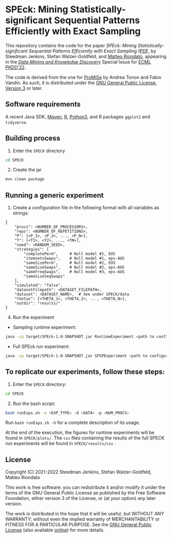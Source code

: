 # SPEck: Mining Statistically-significant Sequential Patterns Efficiently with Exact Sampling

This repository contains the code for the paper *SPEck: Mining
Statistically-significant Sequential Patterns Efficiently with Exact Sampling*
([PDF](JenkinsEtAl-SPEck-DMKD22.pdf), by Steedman Jenkins, Stefan
Walzer-Goldfeld, and [Matteo Riondato](https://matteo.rionda.to), appearing in
the [*Data Mining and Knowledge
Discovery*](https://www.springer.com/journal/10618) Special Issue for [ECML
PKDD'22](https://2022.ecmlpkdd.org).

The code is derived from the one for
[ProMiSe](https://github.com/vandinlab/promise) by Andrea Tonon and Fabio
Vandin. As such, it is distributed under the [GNU General Public License, Version
3](LICENSE) or later.

## Software requirements

A recent Java SDK, [Maven](https://maven.apache.org/),
[R](https://www.r-project.org/), [Python3](https://www.python.org/), and R
packages `ggplot2` and `tidyverse`.

## Building process

1. Enter the `SPECK` directory
```sh
cd SPECK
```

2. Create the jar
```sh
mvn clean package
```

## Running a generic experiment

1. Create a configuration file in the following format with all variables as
   strings:

```
{
    "procs": <NUMBER_OF_PROCESSORS>,
    "reps": <NUMBER_OF_REPETITIONS>,
    "P": [<P_1>, <P_2>, ..., <P_N>],
    "T": [<T1>, <T2>, ..., <TN>],
    "seed": <RANDOM_SEED>,
    "strategies": [
        "completePerm",     # Null model #1, EUS
        "itemsetsSwaps",    # Null model #1, eps-AUS
        "sameSizePerm",     # Null model #2, EUS
        "sameSizeSwaps",    # Null model #2, eps-AUS
        "sameFreqSwaps",    # Null model #3, eps-AUS
        "sameSizeSeqSwaps"
    ],
    "simulated": "false",
    "datasetFilepath": <DATASET_FILEPATH>,
    "dataset": <DATASET_NAME>,  # See under SPECK/data
    "thetas": [<THETA_1>, <THETA_2>, ..., <THETA_N>],
    "outdir": "results/"
}
```

4. Run the experiment

* Sampling runtime experiment:
```sh
java -cp target/SPEck-1.0-SNAPSHOT.jar RuntimeExperiment <path to configuration file>
```

* Full SPEck run experiment:
```sh
java -cp target/SPEck-1.0-SNAPSHOT.jar SFSPExperiment <path to configuration file>
```

## To replicate our experiments, follow these steps:

1. Enter the `SPECK` directory:
```sh
cd SPECK
```

2. Run the bash script:
```sh
bash runExps.sh -e <EXP_TYPE> -d <DATA> -p <NUM_PROCS>
```

Run `bash runExps.sh -h` for a complete description of its usage.


At the end of the execution, the figures for runtime experiments will be found
in `SPECK/plots/`. The `csv` files containing the results of the full SPECK run
experiments will be found in `SPECK/results/csv` .

## License

Copyright (C) 2021-2022 Steedman Jenkins, Stefan Walzer-Goldfeld, Matteo Riondato

This work is free software: you can redistribute it and/or modify it under the
terms of the GNU General Public License as published by the Free Software
Foundation, either version 3 of the License, or (at your option) any later
version.

The work is distributed in the hope that it will be useful, but WITHOUT ANY
WARRANTY; without even the implied warranty of MERCHANTABILITY or FITNESS FOR A
PARTICULAR PURPOSE.  See the [GNU General Public License](./LICENSE) (also
available [online](https://www.gnu.org/licenses/gpl-3.0.en.html)) for more
details.
